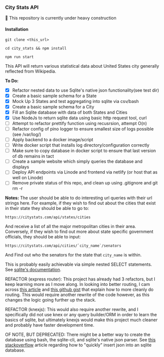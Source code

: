 ### City Stats API

:construction: This repository is currently under heavy construction

#### Installation

```
git clone <this_url>
```
```
cd city_stats && npm install
```
```
npm run start
```

This API will return various statistical data about United States city generally
reflected from Wikipedia.

__To Do:__
- [x] Refactor nested data to use Sqlite's native json functionality(see test dir)
- [x] Create a basic sample schema for a State
- [x] Mock Up 3 States and test aggregating into sqlite via csv/bash
- [x] Create a basic sample schema for a City
- [x] Fill an Sqlite database with data of both States and Cities
- [x] Use NodeJs to return sqlite data using basic http request tool, curl
- [ ] Attempt to refactor prettify function using recusrsion, attempt O(n)
- [ ] Refactor config of pino logger to ensure smallest size of logs possible (see /var/log/)
- [ ] Apply backend to a docker image/script
- [ ] Write docker script that installs log directory/configuration correctly
- [ ] Make sure to copy database in docker script to ensure that last version of
db remains in tact
- [ ] Create a sample website which simply queries the database and displays
- [ ] Deploy API endpoints via Linode and frontend via netlify (or host that as well on Linode)
- [ ] Remove private status of this repo, and clean up using .gitignore and git rm -r

__Notes:__
The user should be able to do interesting url queries with their url strings
here. For example, if they wish to find out about the cities that exist in their
state they should be able to go to:
```
https://citystats.com/api/states/cities
```
And receive a list of all the major metropolitan cities in their area.
Conversely, if they wish to find out more about state specific government
officials, they should be able to input:
```
https://citystats.com/api/cities/`city_name`/senators
```
And Find out who the senators for the state that `city_name` is within.

This is probably easily achievable via simple nested SELECT statements. See
[sqlite's documentation](https://www.sqlite.org/docs.html).

REFACTOR (express router):
This project has already had 3 refactors, but I keep learning more as I move
along. In looking into better routing, I cam across [this article](https://scribe.rip/express-js-routing-with-nested-paths-2526bae9d2e6) and [this
github gist](https://gist.github.com/zcaceres/f38b208a492e4dcd45f487638eff716c) that explain how to more cleanly do routing. This would require
another rewrite of the code however, as this changes the logic going further up
the stack.

REFACTOR (knexjs):
This would also require another rewrite, and I specifically did not use knex or
any query builder/ORM in order to learn the basics of sqlite, but ultimately
knexjs would make this project much cleaner and probably have faster
development time.

OF NOTE, BUT DEPRECATED:
There might be a better way to create the database using bash, the sqlite-cli,
and sqlite's native json parser. See [this stackoverflow](https://stackoverflow.com/questions/46407770/how-to-convert-a-json-file-to-an-sqlite-database) article regarding how to "quickly" insert json into an sqlite database.
